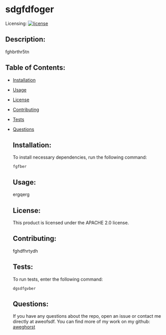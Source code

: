 # sdgfdfoger
  Licensing: [![license](https://img.shields.io/badge/License-Apache%202.0-blue.svg)](https://opensource.org/licenses/Apache-2.0)

  ## Description:

  fghbrthr5tn

  ## Table of Contents:

* [Installation](#installation)
* [Usage](#usage)
* [License](#license)
* [Contributing](#contributing)
* [Tests](#tests)
* [Questions](#questions)

  ## Installation:
  To install necessary dependencies, run the following command:

  ```
  fgfber
  ```

  ## Usage:

  ergqerg

  ## License:

  This product is licensed under the APACHE 2.0 license.

  ## Contributing:

  fghdfhrtydh

  ## Tests:

  To run tests, enter the following command:

  ```
  dgsdfgvber
  ```

  ## Questions:

  If you have any questions about the repo, open an issue or contact me directly at aweofsdf.  You can find more of my work on my github: [aweghorst](http://www.github.com/aweghorst)
  